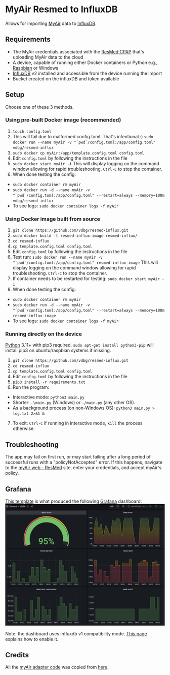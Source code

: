 # MyAir Resmed to InfluxDB

Allows for importing [MyAir](https://myair.resmed.com/) data to [InfluxDB](https://www.influxdata.com/).

## Requirements

- The MyAir credentials associated with the [ResMed CPAP](https://www.resmed.com/en-us/sleep-apnea/cpap-products/cpap-machines/) that's uploading MyAir data to the cloud
- A device, capable of running either Docker containers or Python e.g., [Raspbian](https://www.raspbian.org/) or Windows
- [InfluxDB](https://en.wikipedia.org/wiki/InfluxDB) v2 installed and accessible from the device running the import
- Bucket created on the influxDB and token available

## Setup

Choose one of these 3 methods.

### Using pre-built Docker image (recommended)

1. `touch config.toml`
2. This will fail due to malformed config.toml. That's intentional :)
   ``sudo docker run --name myAir -v "`pwd`/config.toml:/app/config.toml" vdbg/resmed-influx``
3. `sudo docker cp myAir:/app/template.config.toml config.toml`
4. Edit `config.toml` by following the instructions in the file
5. `sudo docker start myAir -i`
  This will display logging on the command window allowing for rapid troubleshooting. `Ctrl-C` to stop the container.
7. When done testing the config:
  * `sudo docker container rm myAir`
  * ``sudo docker run -d --name myAir -v "`pwd`/config.toml:/app/config.toml" --restart=always --memory=100m vdbg/resmed-influx``
  * To see logs: `sudo docker container logs -f myAir`

### Using Docker image built from source

1. `git clone https://github.com/vdbg/resmed-influx.git`
2. `sudo docker build -t resmed-influx-image resmed-influx/`
3. `cd resmed-influx`
4. `cp template.config.toml config.toml`
5. Edit `config.toml` by following the instructions in the file
6. Test run: ``sudo docker run --name myAir -v "`pwd`/config.toml:/app/config.toml" resmed-influx-image``
   This will display logging on the command window allowing for rapid troubleshooting. `Ctrl-C` to stop the container.
7. If container needs to be restarted for testing: `sudo docker start myAir -i`
8. When done testing the config:
  * `sudo docker container rm myAir`
  * ``sudo docker run -d --name myAir -v "`pwd`/config.toml:/app/config.toml" --restart=always --memory=100m resmed-influx-image``
  * To see logs: `sudo docker container logs -f myAir`

### Running directly on the device

[Python](https://www.python.org/) 3.11+ with pip3 required. `sudo apt-get install python3-pip` will install pip3 on ubuntu/raspbian systems if missing.

1. `git clone https://github.com/vdbg/resmed-influx.git`
2. `cd resmed-influx`
3. `cp template.config.toml config.toml`
4. Edit `config.toml` by following the instructions in the file
5. `pip3 install -r requirements.txt`
6. Run the program:
  * Interactive mode: `python3 main.py`
  * Shorter: `.\main.py` (Windows) or `./main.py` (any other OS).
  * As a background process (on non-Windows OS): `python3 main.py > log.txt 2>&1 &`
7. To exit: `Ctrl-C` if running in interactive mode, `kill` the process otherwise.

## Troubleshooting

The app may fail on first run, or may start failing after a long period of successful runs with a "policyNotAccepted" error.
If this happens, navigate to the [myAir web - ResMed](https://myair.resmed.com) site, enter your credentials, and accept myAir's policy.

## Grafana

[This template](grafana/dashboard.json) is what produced the following [Grafana](https://grafana.com/) dashboard:
![Grafana dashboard](grafana/dashboard.png)

Note: the dashboard uses influxdb v1 compatibility mode. [This page](https://www.techetio.com/2021/11/29/influxdb-v2-using-the-v1-api-for-v1-dependent-applications/) explains how to enable it.

## Credits

All the [myAir adapter code](myair_client/) was copied from [here](https://github.com/prestomation/resmed_myair_sensors/tree/master/custom_components/resmed_myair/client).
